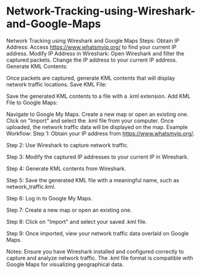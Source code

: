 # Network-Tracking-using-Wireshark-and-Google-Maps
Network Tracking using Wireshark and Google Maps
Steps:
 Obtain IP Address:
 Access https://www.whatsmyip.org/ to find your current IP address.
Modify IP Address in Wireshark:
  Open Wireshark and filter the captured packets.
  Change the IP address to your current IP address.
  Generate KML Contents:

Once packets are captured, generate KML contents that will display network traffic locations.
Save KML File:

Save the generated KML contents to a file with a .kml extension.
Add KML File to Google Maps:

Navigate to Google My Maps.
Create a new map or open an existing one.
Click on "Import" and select the .kml file from your computer.
Once uploaded, the network traffic data will be displayed on the map.
Example Workflow:
Step 1: Obtain your IP address from https://www.whatsmyip.org/.

Step 2: Use Wireshark to capture network traffic.

Step 3: Modify the captured IP addresses to your current IP in Wireshark.

Step 4: Generate KML contents from Wireshark.

Step 5: Save the generated KML file with a meaningful name, such as network_traffic.kml.

Step 6: Log in to Google My Maps.

Step 7: Create a new map or open an existing one.

Step 8: Click on "Import" and select your saved .kml file.

Step 9: Once imported, view your network traffic data overlaid on Google Maps.

Notes:
Ensure you have Wireshark installed and configured correctly to capture and analyze network traffic.
The .kml file format is compatible with Google Maps for visualizing geographical data.
